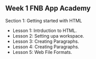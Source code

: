 Week 1 FNB App Academy
---------------------- 

Section 1: Getting started with HTML

* Lesson 1: Intrduction to HTML.
* Lesson 2: Setting upa workspace.
* Lesson 3: Creating Paragraphs.
* Lesson 4: Creating Paragraphs.
* Lesson 5: Web File Formats.

